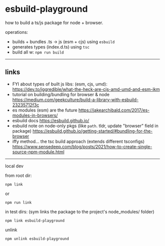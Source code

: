 # esbuild-playground

how to build a ts/js package for node + browser.

operations:
* builds + bundles .ts -> js (esm + cjs) using `esbuild`
* generates types (index.d.ts) using `tsc`
* build all w: `npm run build`

---

## links
* FYI about types of built js libs: (esm, cjs, umd):
	https://dev.to/iggredible/what-the-heck-are-cjs-amd-umd-and-esm-ikm
* tutorial on building/bundling for browser & node
	https://medium.com/geekculture/build-a-library-with-esbuild-23235712f3c
* es modules (esm) are the future
	https://jakearchibald.com/2017/es-modules-in-browsers/
* esbuild docs
	https://esbuild.github.io/
* esbuild note on node-only pkgs (like `path`. tldr, update "browser" field in package)
	https://esbuild.github.io/getting-started/#bundling-for-the-browser
* iffy method... the tsc build approach (extends different tsconfigs)
	https://www.sensedeep.com/blog/posts/2021/how-to-create-single-source-npm-module.html


---

local dev

from root dir:
```
npm link
```
or
```
npm run link
```

in test dirs: (sym links the package to the project's node_modules/ folder)
```
npm link esbuild-playground
```

unlink
```
npm unlink esbuild-playground
```
